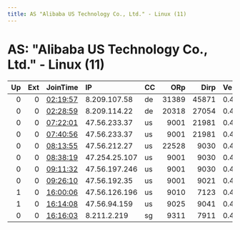 ```yaml
---
title: AS "Alibaba US Technology Co., Ltd." - Linux (11)
---
```


# AS: "Alibaba US Technology Co., Ltd." - Linux (11)

|   Up |   Ext | JoinTime                                                                                              | IP            | CC   |   ORp |   Dirp | Version   | Contact   | Nickname          |   eFamMembers |
|-----:|------:|:------------------------------------------------------------------------------------------------------|:--------------|:-----|------:|-------:|:----------|:----------|:------------------|--------------:|
|    0 |     0 | [02:19:57](https://nusenu.github.io/OrNetStats/w/relay/F53B377A37F791D2EF7A3623C287014A14B36AFF.html) | 8.209.107.58  | de   | 31389 |  45871 | 0.4.6.8   | None      | taihuacity        |             1 |
|    0 |     0 | [02:28:59](https://nusenu.github.io/OrNetStats/w/relay/6806057C956C19347B9108C72DD33CF5458EC139.html) | 8.209.114.22  | de   | 20318 |  27054 | 0.4.6.8   | None      | telegoham         |             1 |
|    0 |     0 | [07:22:01](https://nusenu.github.io/OrNetStats/w/relay/0B62A4E90E87163F49215E681F967A67C433C58B.html) | 47.56.233.37  | us   |  9001 |  21981 | 0.4.6.8   | None      | asdiass           |             1 |
|    0 |     0 | [07:40:56](https://nusenu.github.io/OrNetStats/w/relay/84BE9641233EB48A9F419B76D6F107E7B8CE8AA2.html) | 47.56.233.37  | us   |  9001 |  21981 | 0.4.6.8   | None      | asdiass           |             1 |
|    0 |     0 | [08:13:55](https://nusenu.github.io/OrNetStats/w/relay/F2B310EF8A48B3628537D1575ABAAE64871844E5.html) | 47.56.212.27  | us   | 22528 |   9030 | 0.4.4.6   | None      | pphili            |             1 |
|    0 |     0 | [08:38:19](https://nusenu.github.io/OrNetStats/w/relay/B01DF090C862268B26F69B20B16955A6731D2ED2.html) | 47.254.25.107 | us   |  9001 |   9030 | 0.4.6.8   | None      | ModernisePollutnt |             1 |
|    0 |     0 | [09:11:32](https://nusenu.github.io/OrNetStats/w/relay/45ECAB5C6CBB31CB205291542F171D36014ADC53.html) | 47.56.197.246 | us   |  9001 |   9030 | 0.4.6.8   | None      | DedlineExperience |             1 |
|    0 |     0 | [09:26:10](https://nusenu.github.io/OrNetStats/w/relay/0CC1023192AF3B4EE5DF9F224545223503FA95F3.html) | 47.56.192.35  | us   |  9001 |   9021 | 0.4.6.8   | None      | VccineEffort      |             1 |
|    1 |     0 | [16:00:06](https://nusenu.github.io/OrNetStats/w/relay/855323F46ABBB42DCC92774B16057F5BE283C01B.html) | 47.56.126.196 | us   |  9010 |   7123 | 0.4.4.6   | None      | TrnstportTtempt   |             1 |
|    1 |     0 | [16:14:08](https://nusenu.github.io/OrNetStats/w/relay/F139EEF7572A82BF33A15C7D0ACB683F1F26ECEC.html) | 47.56.94.159  | us   |  9025 |   9041 | 0.4.6.8   | None      | nomatice          |             1 |
|    0 |     0 | [16:16:03](https://nusenu.github.io/OrNetStats/w/relay/EA364EA0950725191E2BF471ABF679AB6608D8E7.html) | 8.211.2.219   | sg   |  9311 |   7911 | 0.4.6.8   | None      | summerni          |             1 |
